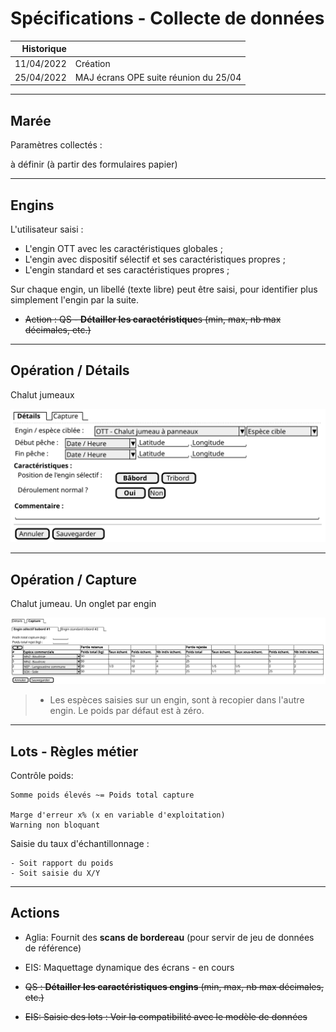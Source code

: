 # Spécifications - Collecte de données


Historique|                                          |
---------:|------------------------------------------|
11/04/2022| Création                                 |
25/04/2022| MAJ écrans OPE suite réunion du 25/04    |

---

## Marée

Paramètres collectés :

à définir (à partir des formulaires papier)

---

## Engins

L'utilisateur saisi :
- L'engin OTT avec les caractéristiques globales ;
- L'engin avec dispositif sélectif et ses caractéristiques propres ;
- L'engin standard et ses caractéristiques propres ;

Sur chaque engin, un libellé (texte libre) peut être saisi, pour identifier plus simplement l'engin par la suite.

- ~~Action : QS - **Détailler les caractéristique**s (min, max, nb max décimales, etc.)~~

---

## Opération / Détails

Chalut jumeaux

![collect](/projects/apase/spe/operation.svg)

---

## Opération / Capture

Chalut jumeau. Un onglet par engin

![collect](/projects/apase/spe/batch-tabs.svg)

> - Les espèces saisies sur un engin, sont à recopier dans l'autre engin.
>   Le poids par défaut est à zéro. 

---

## Lots - Règles métier

Contrôle poids:

```text
Somme poids élevés ~= Poids total capture

Marge d'erreur x% (x en variable d'exploitation)
Warning non bloquant  
``` 

Saisie du taux d'échantillonnage :
```text
- Soit rapport du poids
- Soit saisie du X/Y
```


---
## Actions

- Aglia: Fournit des **scans de bordereau** (pour servir de jeu de données de référence)  
- EIS: Maquettage dynamique des écrans - en cours

- ~~QS : **Détailler les caractéristiques engins** (min, max, nb max décimales, etc.)~~
- ~~EIS: Saisie des lots : Voir la compatibilité avec le modèle de données~~
